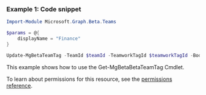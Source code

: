 ### Example 1: Code snippet

```powershellImport-Module Microsoft.Graph.Beta.Teams

$params = @{
	displayName = "Finance"
}

Update-MgBetaTeamTag -TeamId $teamId -TeamworkTagId $teamworkTagId -BodyParameter $params
```
This example shows how to use the Get-MgBetaBetaTeamTag Cmdlet.
To learn about permissions for this resource, see the [permissions reference](/graph/permissions-reference).

